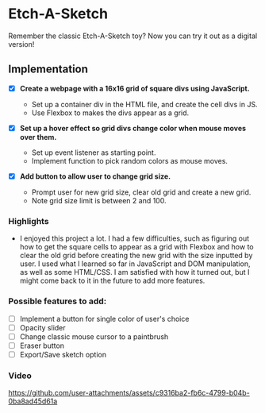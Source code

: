 # **Etch-A-Sketch**

Remember the classic Etch-A-Sketch toy? Now you can try it out as a digital version!

## **Implementation**

- [x] **Create a webpage with a 16x16 grid of square divs using JavaScript.**
    - Set up a container div in the HTML file, and create the cell divs in JS.
    - Use Flexbox to makes the divs appear as a grid.

- [x] **Set up a hover effect so grid divs change color when mouse moves over them.**
    - Set up event listener as starting point.
    - Implement function to pick random colors as mouse moves.
    
- [x] **Add button to allow user to change grid size.**
    - Prompt user for new grid size, clear old grid and create a new grid.
    - Note grid size limit is between 2 and 100.

### **Highlights**

- I enjoyed this project a lot. I had a few difficulties, such as figuring out how to get the square cells to appear as a grid with Flexbox and how to clear the old grid before creating the new grid with the size inputted by user. I used what I learned so far in JavaScript and DOM manipulation, as well as some HTML/CSS. I am satisfied with how it turned out, but I might come back to it in the future to add more features.

### **Possible features to add:**

- [ ] Implement a button for single color of user's choice
- [ ] Opacity slider
- [ ] Change classic mouse cursor to a paintbrush
- [ ] Eraser button
- [ ] Export/Save sketch option

### **Video**

https://github.com/user-attachments/assets/c9316ba2-fb6c-4799-b04b-0ba8ad45d61a
